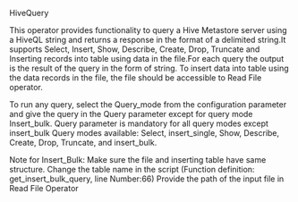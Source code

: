 HiveQuery

This operator provides functionality to query a Hive Metastore server using a HiveQL string and returns a response in the format of a delimited string.It supports Select, Insert, Show, Describe, Create, Drop, Truncate and Inserting records into table using data in the file.For each query the output is the result of the query in the form of string.
To insert data into table using the data records in the file, the file should be accessible to Read File operator. 

To run any query, select the Query_mode from the configuration parameter and give the query in the Query parameter except for query mode Insert_bulk.
Query parameter is mandatory for all query modes except insert_bulk
Query modes available: Select, insert_single, Show, Describe, Create, Drop, Truncate, and insert_bulk.

Note for Insert_Bulk:
Make sure the file and inserting table have same structure.
Change the table name in the script (Function definition: get_insert_bulk_query, line Number:66)
Provide the path of the input file in Read File Operator






